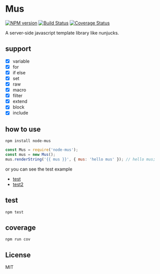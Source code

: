 # Mus

[![NPM version][npm-image]][npm-url]
[![Build Status][travis-image]][travis-url]
[![Coverage Status][coveralls-image]][coveralls-url]

A server-side javascript template library like nunjucks.

## support

- [x] variable
- [x] for
- [x] if else
- [x] set
- [x] raw
- [x] macro
- [x] filter
- [x] extend
- [x] block
- [x] include

## how to use

```terminal
npm install node-mus
```

```javascript
const Mus = require('node-mus');
const mus = new Mus();
mus.renderString('{{ mus }}', { mus: 'hello mus' }); // hello mus;
```

or you can see the test example

- [test](https://github.com/whxaxes/mus/blob/master/test/template/test.tpl)
- [test2](https://github.com/whxaxes/mus/blob/master/test/template/test2.tpl)

## test

```terminal
npm test
```

## coverage

```terminal
npm run cov
```

## License
MIT

[npm-url]: https://npmjs.org/package/node-mus
[npm-image]: http://img.shields.io/npm/v/node-mus.svg?style=flat-square
[travis-url]: https://travis-ci.org/whxaxes/mus
[travis-image]: http://img.shields.io/travis/whxaxes/mus.svg?style=flat-square
[coveralls-url]: https://coveralls.io/r/whxaxes/mus
[coveralls-image]: https://img.shields.io/coveralls/whxaxes/mus.svg?style=flat-square
